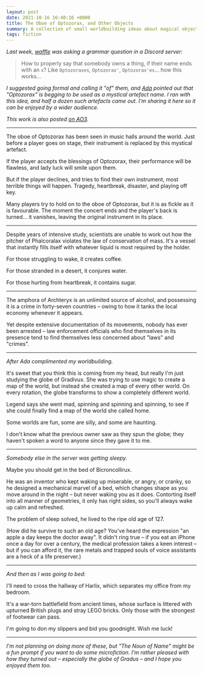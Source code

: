 ```yaml
---
layout: post
date: 2021-10-16 16:40:16 +0000
title: The Oboe of Optozorax, and Other Objects
summary: A collection of small worldbuilding ideas about magical objects.
tags: fiction
---
```


*Last week, [waffle] was asking a grammar question in a Discord server:*

> How to properly say that somebody owns a thing, if their name ends with an `x`?
> Like `Optozoraxes`, `Optozorax'`, `Optozorax'es`... how this works...

*I suggested going formal and calling it "of" them, and [Ada] pointed out that "Optozorax" is begging to be used as a mystical artefact name. I ran with this idea, and half a dozen such artefacts came out. I'm sharing it here so it can be enjoyed by a wider audience.*

*This work is also posted [on AO3](https://archiveofourown.org/works/34533667).*

---

The oboe of Optozorax has been seen in music halls around the world.
Just before a player goes on stage, their instrument is replaced by this mystical artefact.

If the player accepts the blessings of Optozorax, their performance will be flawless, and lady luck will smile upon them.

But if the player declines, and tries to find their own instrument, most terrible things will happen.
Tragedy, heartbreak, disaster, and playing off key.

Many players try to hold on to the oboe of Optozorax, but it is as fickle as it is favourable.
The moment the concert ends and the player's back is turned… it vanishes, leaving the original instrument in its place.

---

Despite years of intensive study, scientists are unable to work out how the pitcher of Phalcoralax violates the law of conservation of mass.
It's a vessel that instantly fills itself with whatever liquid is most required by the holder.

For those struggling to wake, it creates coffee.

For those stranded in a desert, it conjures water.

For those hurting from heartbreak, it contains sugar.

---

The amphora of Archteryx is an unlimited source of alcohol, and possessing it is a crime in forty-seven countries – owing to how it tanks the local economy whenever it appears.

Yet despite extensive documentation of its movements, nobody has ever been arrested – law enforcement officials who find themselves in its presence tend to find themselves less concerned about "laws" and "crimes".

---

*After Ada complimented my worldbuilding.*

It's sweet that you think this is coming from my head, but really I'm just studying the globe of Gradivux.
She was trying to use magic to create a map of the world, but instead she created a map of every other world.
On every rotation, the globe transforms to show a completely different world.

Legend says she went mad, spinning and spinning and spinning, to see if she could finally find a map of the world she called home.

Some worlds are fun, some are silly, and some are haunting.

I don't know what the previous owner saw as they spun the globe; they haven't spoken a word to anyone since they gave it to me.

---

*Somebody else in the server was getting sleepy.*

Maybe you should get in the bed of Bicroncollirux.

He was an inventor who kept waking up miserable, or angry, or cranky, so he designed a mechanical marvel of a bed, which changes shape as you move around in the night – but never waking you as it does.
Contorting itself into all manner of geometries, it only has right sides, so you'll always wake up calm and refreshed.

The problem of sleep solved, he lived to the ripe old age of 127.

(How did he survive to such an old age?
You've heard the expression "an apple a day keeps the doctor away".
It didn't ring true – if you eat an iPhone once a day for over a century, the medical profession takes a keen interest – but if you can afford it, the rare metals and trapped souls of voice assistants are a heck of a life preserver.)

---

*And then as I was going to bed:*

I'll need to cross the hallway of Harlix, which separates my office from my bedroom.

It's a war-torn battlefield from ancient times, whose surface is littered with upturned British plugs and stray LEGO bricks.
Only those with the strongest of footwear can pass.

I'm going to don my slippers and bid you goodnight.
Wish me luck!

---

*I'm not planning on doing more of these, but "The Noun of Name" might be a fun prompt if you want to do some microfiction. I'm rather pleased with how they turned out – especially the globe of Gradus – and I hope you enjoyed them too.*

[waffle]: https://twitter.com/maybewaffle
[Ada]: https://twitter.com/IoOrBust
